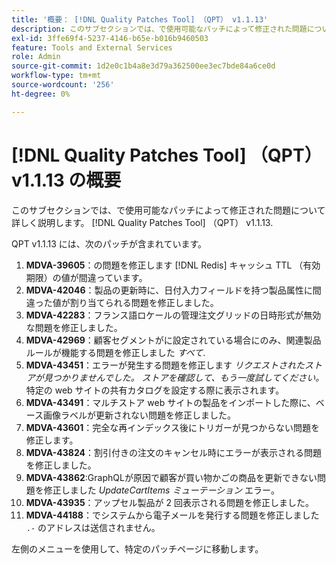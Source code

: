```yaml
---
title: '概要： [!DNL Quality Patches Tool] （QPT） v1.1.13'
description: このサブセクションでは、で使用可能なパッチによって修正された問題について詳しく説明します。 [!DNL Quality Patches Tool] （QPT） v1.1.13.
exl-id: 3ffe69f4-5237-4146-b65e-b016b9460503
feature: Tools and External Services
role: Admin
source-git-commit: 1d2e0c1b4a8e3d79a362500ee3ec7bde84a6ce0d
workflow-type: tm+mt
source-wordcount: '256'
ht-degree: 0%

---
```


# [!DNL Quality Patches Tool] （QPT） v1.1.13 の概要

このサブセクションでは、で使用可能なパッチによって修正された問題について詳しく説明します。 [!DNL Quality Patches Tool] （QPT） v1.1.13.

QPT v1.1.13 には、次のパッチが含まれています。

1. **MDVA-39605**：の問題を修正します [!DNL Redis] キャッシュ TTL （有効期限）の値が間違っています。
1. **MDVA-42046**：製品の更新時に、日付入力フィールドを持つ製品属性に間違った値が割り当てられる問題を修正しました。
1. **MDVA-42283**：フランス語ロケールの管理注文グリッドの日時形式が無効な問題を修正しました。
1. **MDVA-42969**：顧客セグメントがに設定されている場合にのみ、関連製品ルールが機能する問題を修正しました *すべて*.
1. **MDVA-43451**：エラーが発生する問題を修正します *リクエストされたストアが見つかりませんでした。 ストアを確認して、もう一度試してください。* 特定の web サイトの共有カタログを設定する際に表示されます。
1. **MDVA-43491**：マルチストア web サイトの製品をインポートした際に、ベース画像ラベルが更新されない問題を修正しました。
1. **MDVA-43601**：完全な再インデックス後にトリガーが見つからない問題を修正します。
1. **MDVA-43824**：割引付きの注文のキャンセル時にエラーが表示される問題を修正しました。
1. **MDVA-43862**:GraphQLが原因で顧客が買い物かごの商品を更新できない問題を修正しました *UpdateCartItems ミューテーション* エラー。
1. **MDVA-43935**：アップセル製品が 2 回表示される問題を修正しました。
1. **MDVA-44188**：でシステムから電子メールを発行する問題を修正しました `.-` のアドレスは送信されません。

左側のメニューを使用して、特定のパッチページに移動します。
